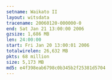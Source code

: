 ```yaml
---
setname: Waikato II
layout: witsdata
tracename: 20060120-000000-0
end: Sat Jan 21 13:00:00 2006
gzsize: 1,686 MB
len: 24:00:00
start: Fri Jan 20 13:00:01 2006
totalwirelen: 26,632 MB
pkts: 68 million
size: 5,173 MB
md5: e4f398eab6798c0b345b2f25381d5704
---
```

